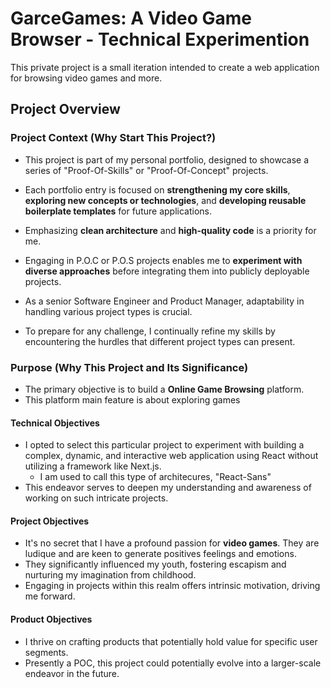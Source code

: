 # GarceGames: A Video Game Browser - Technical Experimention

This private project is a small iteration intended to create a web application for browsing video games and more.

## Project Overview

### Project Context (Why Start This Project?)

- This project is part of my personal portfolio, designed to showcase a series of "Proof-Of-Skills" or "Proof-Of-Concept" projects.

- Each portfolio entry is focused on **strengthening my core skills**, **exploring new concepts or technologies**, and **developing reusable boilerplate templates** for future applications.
- Emphasizing **clean architecture** and **high-quality code** is a priority for me.
- Engaging in P.O.C or P.O.S projects enables me to **experiment with diverse approaches** before integrating them into publicly deployable projects.

- As a senior Software Engineer and Product Manager, adaptability in handling various project types is crucial.
- To prepare for any challenge, I continually refine my skills by encountering the hurdles that different project types can present.

### Purpose (Why This Project and Its Significance)

- The primary objective is to build a **Online Game Browsing** platform.
- This platform main feature is about exploring games

#### Technical Objectives

- I opted to select this particular project to experiment with building a complex, dynamic, and interactive web application using React without utilizing a framework like Next.js.
  - I am used to call this type of architecures, "React-Sans"
- This endeavor serves to deepen my understanding and awareness of working on such intricate projects.

#### Project Objectives

- It's no secret that I have a profound passion for **video games**. They are ludique and are keen to generate positives feelings and emotions.
- They significantly influenced my youth, fostering escapism and nurturing my imagination from childhood.
- Engaging in projects within this realm offers intrinsic motivation, driving me forward.

#### Product Objectives

- I thrive on crafting products that potentially hold value for specific user segments.
- Presently a POC, this project could potentially evolve into a larger-scale endeavor in the future.
